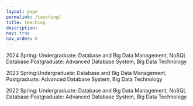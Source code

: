 ```yaml
---
layout: page
permalink: /teaching/
title: teaching
description: 
nav: true
nav_order: 6
---
```


2024 Spring: Undergraduate: Database and Big Data Management, NoSQL Database
             Postgraduate: Advanced Database System, Big Data Technology 


2023 Spring:Undergraduate: Database and Big Data Management, 
             Postgraduate: Advanced Database System, Big Data Technology 


2022 Spring: Undergraduate: Database and Big Data Management, NoSQL Database
             Postgraduate: Advanced Database System, Big Data Technology 
